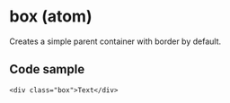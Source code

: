# box (atom)

Creates a simple parent container with border by default.

## Code sample 
```
<div class="box">Text</div>
```